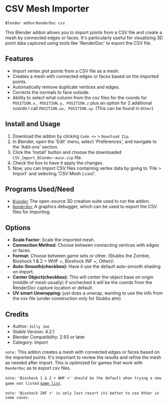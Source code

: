 # CSV Mesh Importer 
`Blender addon` `RenderDoc csv`

This Blender addon allows you to import points from a CSV file and create a mesh by connected edges or faces. It's particularly useful for visualizing 3D point data captured using tools like 'RenderDoc' to export the CSV file.

## Features
- Import vertex plot points from a CSV file as a mesh.
- Creates a mesh with connected edges or faces based on the imported points.
- Automatically remove duplicate vertices and edges.
- Corrects the normals to face outside.
- Ability to select what column from the csv files for the coords for `POSITION.x, POSITION.y, POSITION.z` plus an option for 2 additional coords I call `POSITION.ux, POSITION.uy`. (This can be found in `Other`)

## Install and Usage
1. Download the addon by clicking `Code <>` > `Download Zip`.
2. In Blender, open the 'Edit' menu, select 'Preferences', and navigate to the 'Add-ons' section.
3. Click the 'Install' button and choose the downloaded `CSV_Import_Blender-main.zip` file.
4. Check the box to have it apply the changes.
5. Now, you can import CSV files containing vertex data by going to 'File > Import' and selecting 'CSV Mesh (.csv)'.

## Programs Used/Need
- [`Blender`](https://www.blender.org) The open-source 3D creation suite used to run the addon.
- [`RenderDoc`](https://renderdoc.org/) A graphics debugger, which can be used to export the CSV files for importing.

## Options
- **Scale Factor:** Scale the imported mesh.
- **Connection Method:** Choose between connecting vertices with edges or faces.
- **Format:** Choose between game sets or other. (Stubbs the Zombie, Bioshock 1 & 2 + WHF +, Bioshock INF +, Other)\
- **Auto-Smooth(checkbox):** Have it use the default auto-smooth shading on import.
- **Center Object(checkbox):** This will center the object base on origin (middle of mesh usually) if unchecked it will be the coords from the RenderDoc capture location or default.
- **UV smart Unwrapping:** just does a unwrap, wanting to use the info from the csv file (under construction only for Stubbs atm)
 
## Credits
- Author: `Jolly Joe`
- Stable Version: 4.2.1
- Blender Compatibility: 2.93 or later
- Category: Import

`note:` This addon creates a mesh with connected edges or faces based on the imported points. It's important to review the results and refine the mesh as needed after import. This is optimized for games that work with `RenderDoc` as to export csv files.

`note:` `'Bioshock 1 & 2 + WHF +' should be the default when trying a new game not listed` [`game list`](/GameList.md).

`note:` `'Bioshock INF +' is only last resort its better to use Other in some cases.`
